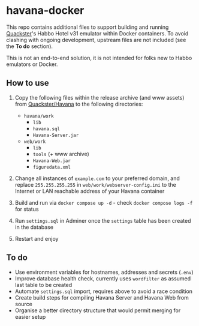 # havana-docker

This repo contains additional files to support building and running [Quackster](https://github.com/Quackster)'s Habbo Hotel v31 emulator within Docker containers. To avoid clashing with ongoing development, upstream files are not included (see the **To do** section).

This is not an end-to-end solution, it is not intended for folks new to Habbo emulators or Docker.

## How to use

1. Copy the following files within the release archive (and www assets) from [Quackster/Havana](https://github.com/Quackster/Havana) to the following directories:
    * `havana/work`
      * `lib`
      * `havana.sql`
      * `Havana-Server.jar`
    * `web/work`
      * `lib`
      * `tools` (+ www archive)
      * `Havana-Web.jar`
      * `figuredata.xml`

2. Change all instances of `example.com` to your preferred domain, and replace `255.255.255.255` in `web/work/webserver-config.ini` to the Internet or LAN reachable address of your Havana container

3. Build and run via `docker compose up -d` - check `docker compose logs -f` for status

4. Run `settings.sql` in Adminer once the `settings` table has been created in the database

5. Restart and enjoy

## To do

* Use environment variables for hostnames, addresses and secrets (`.env`)
* Improve database health check, currently uses `wordfilter` as assumed last table to be created
* Automate `settings.sql` import, requires above to avoid a race condition
* Create build steps for compiling Havana Server and Havana Web from source
* Organise a better directory structure that would permit merging for easier setup
